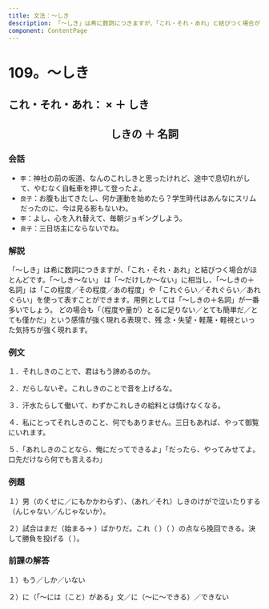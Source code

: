 ```yaml
---
title: 文法：～しき
description: 「～しき」は希に数詞につきますが、「これ・それ・あれ」と結びつく場合がほとんどです。「～しき～ない」 は「～だけしか～ない」に相当し、「～しきの＋名詞」は「この程度／その程度／あの程度」や「これぐらい／そ
component: ContentPage
---
```



# 109。～しき
## これ・それ・あれ： × ＋ しき
## &nbsp;&nbsp;&nbsp;&nbsp;&nbsp;&nbsp;&nbsp;&nbsp;&nbsp;&nbsp;&nbsp;&nbsp;&nbsp;&nbsp;&nbsp;&nbsp;&nbsp;&nbsp;&nbsp;&nbsp;&nbsp;&nbsp;&nbsp;&nbsp;&nbsp;&nbsp;&nbsp;&nbsp;&nbsp;&nbsp;&nbsp;&nbsp;&nbsp;&nbsp;&nbsp;&nbsp;&nbsp;&nbsp;&nbsp;&nbsp;&nbsp;しきの ＋ 名詞
### 会話
- `李`：神社の前の坂道、なんのこれしきと思ったけれど、途中で息切れがして、やむなく自転車を押して登ったよ。
- `良子`：お腹も出てきたし、何か運動を始めたら？学生時代はあんなにスリムだったのに、今は見る影もないわ。
- `李`：よし、心を入れ替えて、毎朝ジョギングしよう。
- `良子`：三日坊主にならないでね。
### 解説
「～しき」は希に数詞につきますが、「これ・それ・あれ」と結びつく場合がほとんどです。「～しき～ない」 は「～だけしか～ない」に相当し、「～しきの＋名詞」は「この程度／その程度／あの程度」や「これぐらい／それぐらい／あれぐらい」を使って表すことができます。用例としては「～しきの＋名詞」が一番多いでしょう。 どの場合も「（程度や量が）とるに足りない／とても簡単だ／とても僅かだ」という感情が強く現れる表現で、残 念・失望・軽蔑・軽視といった気持ちが強く現れます。
### 例文
１．それしきのことで、君はもう諦めるのか。

２．だらしないぞ。これしきのことで音を上げるな。

３．汗水たらして働いて、わずかこれしきの給料とは情けなくなる。

４．私にとってそれしきのこと、何でもありません。三日もあれば、やって御覧にいれます。

５．「あれしきのことなら、俺にだってできるよ」「だったら、やってみせてよ。口先だけなら何でも言えるわ」
### 例題
１）男（のくせに／にもかかわらず）、（あれ／それ）しきのけがで泣いたりする（んじゃない／んじゃないか）。

２）試合はまだ（始まる→ ）ばかりだ。これ（ ）（ ）の点なら挽回できる。決して勝負を投げる（ ）。
### 前課の解答
１）もう／しか／いない

２）に（「～には（こと）がある」文／に（～に～できる）／できない
